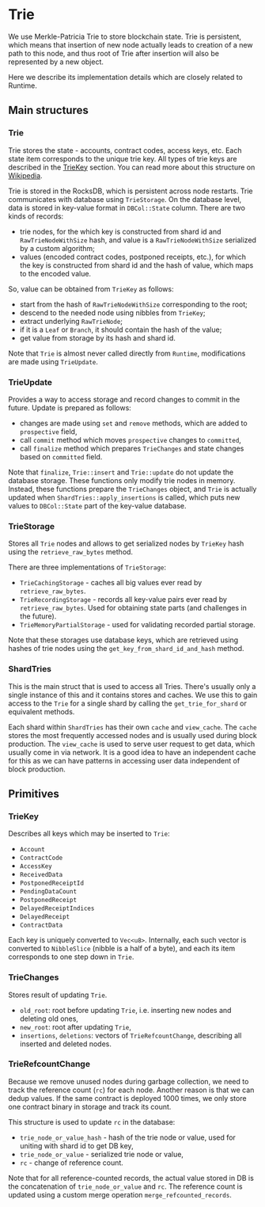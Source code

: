# Trie

We use Merkle-Patricia Trie to store blockchain state. Trie is persistent, which
means that insertion of new node actually leads to creation of a new path to this
node, and thus root of Trie after insertion will also be represented by a new
object.

Here we describe its implementation details which are closely related to
Runtime.

## Main structures

### Trie

Trie stores the state - accounts, contract codes, access keys, etc. Each state
item corresponds to the unique trie key. All types of trie keys are described in
the [TrieKey](#triekey) section. You can read more about this structure on
[Wikipedia](https://en.wikipedia.org/wiki/Trie).

Trie is stored in the RocksDB, which is persistent across node restarts. Trie
communicates with database using `TrieStorage`. On the database level, data is
stored in key-value format in `DBCol::State` column. There are two kinds of
records:

* trie nodes, for the which key is constructed from shard id and
  `RawTrieNodeWithSize` hash, and value is a `RawTrieNodeWithSize` serialized by
  a custom algorithm;
* values (encoded contract codes, postponed receipts, etc.), for which the key is
  constructed from shard id and the hash of value, which maps to the encoded value.

So, value can be obtained from `TrieKey` as follows:

* start from the hash of `RawTrieNodeWithSize` corresponding to the root;
* descend to the needed node using nibbles from `TrieKey`;
* extract underlying `RawTrieNode`;
* if it is a `Leaf` or `Branch`, it should contain the hash of the value;
* get value from storage by its hash and shard id.

Note that `Trie` is almost never called directly from `Runtime`, modifications
are made using `TrieUpdate`.

### TrieUpdate

Provides a way to access storage and record changes to commit in the future.
Update is prepared as follows:

* changes are made using `set` and `remove` methods, which are added to
  `prospective` field,
* call `commit` method which moves `prospective` changes to `committed`,
* call `finalize` method which prepares `TrieChanges` and state changes based on
  `committed` field.

Note that `finalize`, `Trie::insert` and `Trie::update` do not update the
database storage. These functions only modify trie nodes in memory. Instead,
these functions prepare the `TrieChanges` object, and `Trie` is actually updated
when `ShardTries::apply_insertions` is called, which puts new values to
`DBCol::State` part of the key-value database.

### TrieStorage

Stores all `Trie` nodes and allows to get serialized nodes by `TrieKey` hash
using the `retrieve_raw_bytes` method.

There are three implementations of `TrieStorage`:

* `TrieCachingStorage` - caches all big values ever read by `retrieve_raw_bytes`.
* `TrieRecordingStorage` - records all key-value pairs ever read by
  `retrieve_raw_bytes`. Used for obtaining state parts (and challenges in the
  future).
* `TrieMemoryPartialStorage` - used for validating recorded partial storage.

Note that these storages use database keys, which are retrieved using hashes of
trie nodes using the `get_key_from_shard_id_and_hash` method.

### ShardTries

This is the main struct that is used to access all Tries. There's usually only a single instance of this and it contains stores and caches. We use this to gain access to the `Trie` for a single shard by calling the `get_trie_for_shard` or equivalent methods.

Each shard within `ShardTries` has their own `cache` and `view_cache`. The `cache` stores the most frequently accessed nodes and is usually used during block production. The `view_cache` is used to serve user request to get data, which usually come in via network. It is a good idea to have an independent cache for this as we can have patterns in accessing user data independent of block production.

## Primitives

### TrieKey

Describes all keys which may be inserted to `Trie`:

* `Account`
* `ContractCode`
* `AccessKey`
* `ReceivedData`
* `PostponedReceiptId`
* `PendingDataCount`
* `PostponedReceipt`
* `DelayedReceiptIndices`
* `DelayedReceipt`
* `ContractData`

Each key is uniquely converted to `Vec<u8>`. Internally, each such vector is
converted to `NibbleSlice` (nibble is a half of a byte), and each its item
corresponds to one step down in `Trie`.

### TrieChanges

Stores result of updating `Trie`.

* `old_root`: root before updating `Trie`, i.e. inserting new nodes and deleting
  old ones,
* `new_root`: root after updating `Trie`,
* `insertions`, `deletions`: vectors of `TrieRefcountChange`, describing all
  inserted and deleted nodes.

### TrieRefcountChange

Because we remove unused nodes during garbage collection, we need to track
the reference count (`rc`) for each node. Another reason is that we can dedup
values. If the same contract is deployed 1000 times, we only store one contract
binary in storage and track its count.

This structure is used to update `rc` in the database:

* `trie_node_or_value_hash` - hash of the trie node or value, used for uniting
  with shard id to get DB key,
* `trie_node_or_value` - serialized trie node or value,
* `rc` - change of reference count.

Note that for all reference-counted records, the actual value stored in DB is
the concatenation of `trie_node_or_value` and `rc`. The reference count is
updated using a custom merge operation `merge_refcounted_records`.
